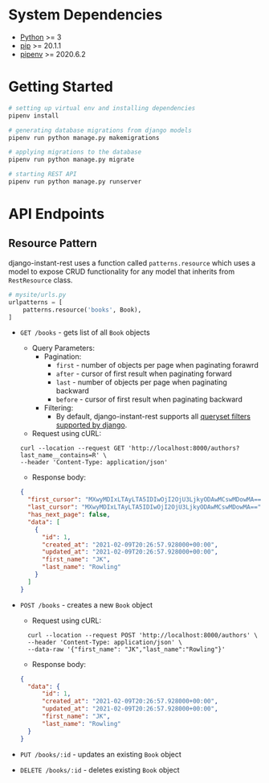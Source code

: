 # System Dependencies

- [Python](https://www.python.org/downloads/) >= 3 
- [pip]() >= 20.1.1
- [pipenv](https://pipenv.pypa.io/en/latest/) >= 2020.6.2

# Getting Started
```sh
# setting up virtual env and installing dependencies
pipenv install

# generating database migrations from django models
pipenv run python manage.py makemigrations

# applying migrations to the database
pipenv run python manage.py migrate

# starting REST API
pipenv run python manage.py runserver
```
# API Endpoints
## Resource Pattern
django-instant-rest uses a function called `patterns.resource` which uses a model to expose CRUD functionality for any model that inherits from `RestResource` class.
```py
# mysite/urls.py
urlpatterns = [
    patterns.resource('books', Book),
]
```
- `GET /books` - gets list of all `Book` objects
  -  Query Parameters: 
      - Pagination:
        - `first` - number of objects per page when paginating forawrd
        - `after` - cursor of first result when paginating forward
        - `last` - number of objects per page when paginating backward
        - `before` - cursor of first result when paginating backward
      - Filtering:
        - By default, django-instant-rest supports all [queryset filters supported by django](https://docs.djangoproject.com/en/3.1/topics/db/queries/#retrieving-specific-objects-with-filters).
  - Request using cURL:
  ```
  curl --location --request GET 'http://localhost:8000/authors?last_name__contains=R' \
  --header 'Content-Type: application/json'
  ```
  - Response body:
  ```JSON
  {
    "first_cursor": "MXwyMDIxLTAyLTA5IDIwOjI2OjU3LjkyODAwMCswMDowMA==",
    "last_cursor": "MXwyMDIxLTAyLTA5IDIwOjI2OjU3LjkyODAwMCswMDowMA==",
    "has_next_page": false,
    "data": [
      {
        "id": 1,
        "created_at": "2021-02-09T20:26:57.928000+00:00",
        "updated_at": "2021-02-09T20:26:57.928000+00:00",
        "first_name": "JK",
        "last_name": "Rowling"
      }
    ]
  }
  ```

    
- `POST /books` - creates a new `Book` object
  - Request using cURL:
  ```
    curl --location --request POST 'http://localhost:8000/authors' \
    --header 'Content-Type: application/json' \
    --data-raw '{"first_name": "JK","last_name":"Rowling"}'
  ```
  - Response body:
  ```JSON
  {
    "data": {
        "id": 1,
        "created_at": "2021-02-09T20:26:57.928000+00:00",
        "updated_at": "2021-02-09T20:26:57.928000+00:00",
        "first_name": "JK",
        "last_name": "Rowling"
    }
  }
  ```


- `PUT /books/:id` - updates an existing `Book` object
- `DELETE /books/:id` - deletes existing `Book` object